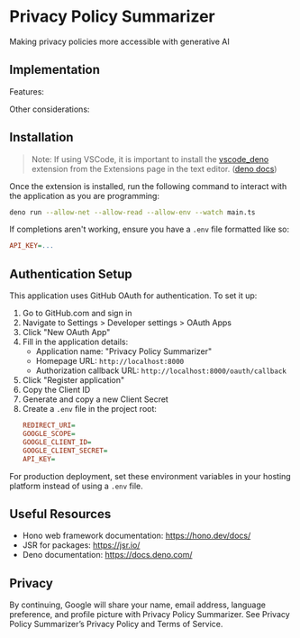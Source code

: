 # Privacy Policy Summarizer

Making privacy policies more accessible with generative AI

## Implementation

Features:

Other considerations:

## Installation

> Note: If using VSCode, it is important to install the
> [vscode_deno](https://marketplace.visualstudio.com/items?itemName=denoland.vscode-deno)
> extension from the Extensions page in the text editor.
> ([deno docs](https://docs.deno.com/runtime/reference/vscode/))

Once the extension is installed, run the following command to interact with the
application as you are programming:

```bash
deno run --allow-net --allow-read --allow-env --watch main.ts
```

If completions aren't working, ensure you have a `.env` file formatted like so:

```ini
API_KEY=...
```

## Authentication Setup

This application uses GitHub OAuth for authentication. To set it up:

1. Go to GitHub.com and sign in
2. Navigate to Settings > Developer settings > OAuth Apps
3. Click "New OAuth App"
4. Fill in the application details:
   - Application name: "Privacy Policy Summarizer"
   - Homepage URL: `http://localhost:8000`
   - Authorization callback URL: `http://localhost:8000/oauth/callback`
5. Click "Register application"
6. Copy the Client ID
7. Generate and copy a new Client Secret
8. Create a `.env` file in the project root:
   ```ini
   REDIRECT_URI=
   GOOGLE_SCOPE=
   GOOGLE_CLIENT_ID=
   GOOGLE_CLIENT_SECRET=
   API_KEY=
   ```

For production deployment, set these environment variables in your hosting
platform instead of using a `.env` file.

## Useful Resources

- Hono web framework documentation: https://hono.dev/docs/
- JSR for packages: https://jsr.io/
- Deno documentation: https://docs.deno.com/

## Privacy

By continuing, Google will share your name, email address, language preference,
and profile picture with Privacy Policy Summarizer. See Privacy Policy
Summarizer’s Privacy Policy and Terms of Service.
